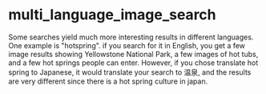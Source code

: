 # multi_language_image_search

Some searches yield much more interesting results in different languages. One example is "hotspring". if you search for it in English, you get a few image results showing Yellowstone National Park, a few images of hot tubs, and a few hot springs people can enter. However, if you chose translate hot spring to Japanese, it would translate your search to 温泉, and the results are very different since there is a hot spring culture in japan. 
